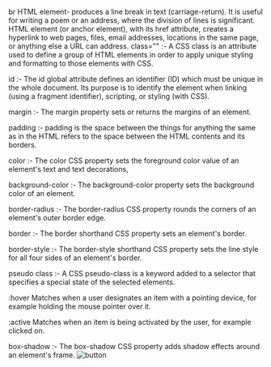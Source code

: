 br HTML element- produces a line break in text (carriage-return). It is useful for writing a poem or an address, where the division of lines is significant.
<a> HTML element (or anchor element), with its href attribute, creates a hyperlink to web pages, files, email addresses, locations in the same page, or anything else a URL can address.
  class="" :- A CSS class is an attribute used to define a group of HTML elements in order to apply unique styling and formatting to those elements with CSS.

id :- The id global attribute defines an identifier (ID) which must be unique in the whole document. Its purpose is to identify the element when linking (using a fragment identifier), scripting, or styling (with CSS).

margin :- The margin property sets or returns the margins of an element.

padding :- padding is the space between the things for anything the same as in the HTML refers to the space between the HTML contents and its borders.

color :- The color CSS property sets the foreground color value of an element's text and text decorations,

background-color :- The background-color property sets the background color of an element.

border-radius :- The border-radius CSS property rounds the corners of an element's outer border edge.

border :- The border shorthand CSS property sets an element's border.

border-style :- The border-style shorthand CSS property sets the line style for all four sides of an element's border.

pseudo class :- A CSS pseudo-class is a keyword added to a selector that specifies a special state of the selected elements.

:hover
Matches when a user designates an item with a pointing device, for example holding the mouse pointer over it.

:active
Matches when an item is being activated by the user, for example clicked on.

box-shadow :-
The box-shadow CSS property adds shadow effects around an element's frame.
 ![button]()
